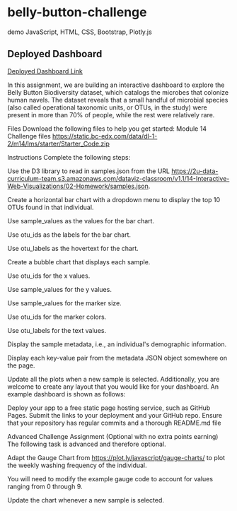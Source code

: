 # belly-button-challenge
demo JavaScript, HTML, CSS, Bootstrap, Plotly.js
## Deployed Dashboard

[Deployed Dashboard Link](https://patibindu.github.io/belly-button-challenge/)




In this assignment, we are building an interactive dashboard to explore the Belly Button Biodiversity dataset, which catalogs the microbes that colonize human navels.
The dataset reveals that a small handful of microbial species (also called operational taxonomic units, or OTUs, in the study) were present in more than 70% of people, while the rest were relatively rare.


Files
Download the following files to help you get started:
Module 14 Challenge files
https://static.bc-edx.com/data/dl-1-2/m14/lms/starter/Starter_Code.zip

Instructions
Complete the following steps:


Use the D3 library to read in samples.json from the URL https://2u-data-curriculum-team.s3.amazonaws.com/dataviz-classroom/v1.1/14-Interactive-Web-Visualizations/02-Homework/samples.json.


Create a horizontal bar chart with a dropdown menu to display the top 10 OTUs found in that individual.


Use sample_values as the values for the bar chart.


Use otu_ids as the labels for the bar chart.


Use otu_labels as the hovertext for the chart.





Create a bubble chart that displays each sample.


Use otu_ids for the x values.


Use sample_values for the y values.


Use sample_values for the marker size.


Use otu_ids for the marker colors.


Use otu_labels for the text values.





Display the sample metadata, i.e., an individual's demographic information.


Display each key-value pair from the metadata JSON object somewhere on the page.



Update all the plots when a new sample is selected. Additionally, you are welcome to create any layout that you would like for your dashboard. An example dashboard is shown as follows:



Deploy your app to a free static page hosting service, such as GitHub Pages. Submit the links to your deployment and your GitHub repo. Ensure that your repository has regular commits and a thorough README.md file



Advanced Challenge Assignment (Optional with no extra points earning)
The following task is advanced and therefore optional.


Adapt the Gauge Chart from https://plot.ly/javascript/gauge-charts/ to plot the weekly washing frequency of the individual.


You will need to modify the example gauge code to account for values ranging from 0 through 9.


Update the chart whenever a new sample is selected.
